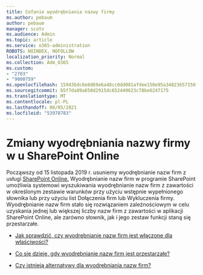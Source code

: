 ```yaml
---
title: Cofanie wyodrębniania nazwy firmy
ms.author: pebaum
author: pebaum
manager: scotv
ms.audience: Admin
ms.topic: article
ms.service: o365-administration
ROBOTS: NOINDEX, NOFOLLOW
localization_priority: Normal
ms.collection: Adm_O365
ms.custom:
- "2703"
- "9000759"
ms.openlocfilehash: 15943bdc6e8d69e6a48cc0dd081afdee150e95a34823657156fd9abe111824d5
ms.sourcegitcommit: b5f7da89a650d2915dc652449623c78be6247175
ms.translationtype: MT
ms.contentlocale: pl-PL
ms.lasthandoff: 08/05/2021
ms.locfileid: "53978783"
---
```

# <a name="changes-to-company-name-extraction-in-sharepoint-online"></a>Zmiany wyodrębniania nazwy firmy w u SharePoint Online

Począwszy od 15 listopada 2019 r. usuniemy wyodrębnianie nazw firm z usługi [SharePoint Online.](https://docs.microsoft.com/sharepoint/changes-to-company-name-extraction-in-sharepoint-online) Wyodrębnianie nazw firm w programie SharePoint umożliwia systemowi wyszukiwania wyodrębnianie nazw firm z zawartości w określonym zestawie warunków przy użyciu wstępnie wypełnionego słownika lub przy użyciu list Dołączenia firm lub Wykluczenia firmy. Wyodrębnianie nazw firm stało się rozwiązaniem zależnościowym w celu uzyskania jednej lub większej liczby nazw firm z zawartości w aplikacji SharePoint Online, ale zarówno słownik, jak i jego zestaw funkcji staną się przestarzałe.

- [Jak sprawdzić, czy wyodrębnianie nazw firm jest włączone dla właściwości?](https://docs.microsoft.com/sharepoint/changes-to-company-name-extraction-in-sharepoint-online#how-do-i-know-if-company-name-extraction-is-enabled-for-a-property)

- [Co się dzieje, gdy wyodrębnianie nazw firm jest przestarzałe?](https://docs.microsoft.com/sharepoint/changes-to-company-name-extraction-in-sharepoint-online#what-happens-when-company-name-extraction-is-deprecated) 

- [Czy istnieją alternatywy dla wyodrębniania nazw firm?](https://docs.microsoft.com/sharepoint/changes-to-company-name-extraction-in-sharepoint-online#are-there-alternatives-to-company-name-extraction) 